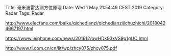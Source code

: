 Title: 毫米波雷达测方位原理
Date: Wed  1 May 21:54:49 CEST 2019
Category: Radar
Tags: Radar


http://www.elecfans.com/baike/qichedianzi/qichedianzijichuzhichi/20180424667197.html

https://www.leiphone.com/news/201612/owHDk93xVS9g1gUC.html

http://www.ti.com.cn/cn/lit/wp/zhcy075/zhcy075.pdf


